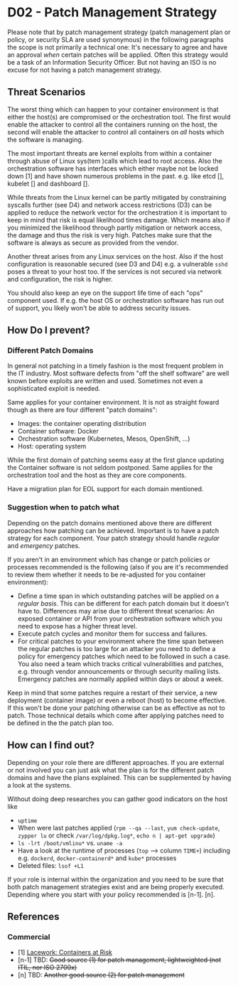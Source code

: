# D02 - Patch Management Strategy

Please note that by patch management strategy (patch management plan or policy, or security SLA are used synonymous) in the following paragraphs the scope is not primarily a technical one: It's necessary to agree and have an approval _when_ certain patches will be applied.  Often this strategy would be a task of an Information Security Officer. But not having an ISO is no excuse for not having a patch management strategy.

## Threat Scenarios

The worst thing which can happen to your container environment is that either the host(s) are compromised or the orchestration tool. The first would enable the attacker to control all the containers running on the host, the second will enable the attacker to control all containers on _all_ hosts which the software is managing. 

The most important threats are kernel exploits from within a container through abuse of Linux sys(tem )calls which lead to root access. Also the orchestration software has interfaces which either maybe not be locked down [1] and have shown numerous problems in the past. e.g. like etcd [], kubelet [] and dashboard [].

While threats from the Linux kernel can be partly mitigated by constraining syscalls further (see D4) and network access restrictions (D3) can be applied to reduce the network vector for the orchestration it is important to keep in mind that risk is equal likelihood times damage. Which means also if you minimized the likelihood through partly mitigation or network access, the damage and thus the risk is very high. Patches make sure that the software is always as secure as provided from the vendor.

Another threat arises from any Linux services on the host. Also if the host configuration is reasonable secured (see D3 and D4) e.g. a vulnerable `sshd` poses a threat to your host too. If the services is not secured via network and configuration, the risk is higher.

You should also keep an eye on the support life time of each "ops" component used. If e.g. the host OS or orchestration software has run out of support, you likely won't be able to address security issues.

## How Do I prevent?

### Different Patch Domains

In general not patching in a timely fashion is the most frequent problem in the IT industry. Most software defects from "off the shelf software" are well known before exploits are written and used. Sometimes not even a sophisticated exploit is needed.

Same applies for your container environment. It is not as straight foward though as there are four different "patch domains":

* Images: the container operating distribution
* Container software: Docker
* Orchestration software (Kubernetes, Mesos, OpenShift, ...)
* Host: operating system

While the first domain of patching seems easy at the first glance updating the Container software is not seldom postponed. Same applies for the orchestration tool and the host as they are core components.

Have a migration plan for EOL support for each domain mentioned.

### Suggestion when to patch what

Depending on the patch domains mentioned above there are different approaches how patching can be achieved. Important is to have a patch strategy for each component. Your patch strategy should handle _regular_ and _emergency_ patches.

If you aren't in an environment which has change or patch policies or processes recommended is the following (also if you are it's recommended to review them whether it needs to be re-adjusted for you container environment):

* Define a time span in which outstanding patches will be applied on a _regular basis_. This can be different for each patch domain but it doesn't have to. Differences may arise due to different threat scenarios: An exposed container or API from your orchestration software which you need to expose has a higher threat level.
* Execute patch cycles and monitor them for success and failures.
* For critical patches to your environment where the time span between the regular patches is too large for an attacker you need to define a policy for emergency patches which need to be followed in such a case. You also need a team which tracks critical vulnerabilities and patches, e.g. through vendor announcements or through security mailing lists. Emergency patches are normally applied within days or about a week.

Keep in mind that some patches require a restart of their service, a new deployment (container image) or even a reboot (host) to become effective. If this won't be done your patching otherwise can be as effective as not to patch. Those technical details which come after applying patches need to be defined in the the patch plan too.


## How can I find out?

Depending on your role there are different approaches. If you are external or not involved you can just ask what the plan is for the different patch domains and have the plans explained. This can be supplemented by having a look at the systems.

Without doing deep researches you can gather good indicators on the host like

* `uptime`
* When were last patches applied (`rpm --qa --last`, `yum check-update`, `zypper lu` or check `/var/log/dpkg.log*`, `echo n | apt-get upgrade`)
* `ls -lrt /boot/vmlinu*` vs. `uname -a`
* Have a look at the runtime of processes (`top` --> column `TIME+`) including e.g. `dockerd`, `docker-containerd*` and `kube*` processes
* Deleted files: `lsof +L1`

If your role is internal within the organization and you need to be sure that both patch management strategies exist and are being properly executed. Depending where you start with your policy recommended is [n-1]. [n].


## References

### Commercial

* [1] [Lacework: Containers at Risk](https://www.lacework.com/containers-at-risk-a-review-of-21000-cloud-environments/)
* [n-1] TBD: ~~Good source (1) for patch management, lightweighted (not ITIL, nor ISO 2700x)~~
* [n] TBD: ~~Another good source (2) for patch management~~
